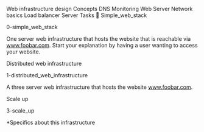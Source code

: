Web infrastructure design
Concepts
DNS
Monitoring
Web Server
Network basics
Load balancer
Server
Tasks 📃
Simple_web_stack

0-simple_web_stack

One server web infrastructure that hosts the website that is reachable via www.foobar.com. Start your explanation by having a user wanting to access your website.

Distributed web infrastructure

1-distributed_web_infrastructure

A three server web infrastructure that hosts the website www.foobar.com.

Scale up

3-scale_up

*Specifics about this infrastructure
